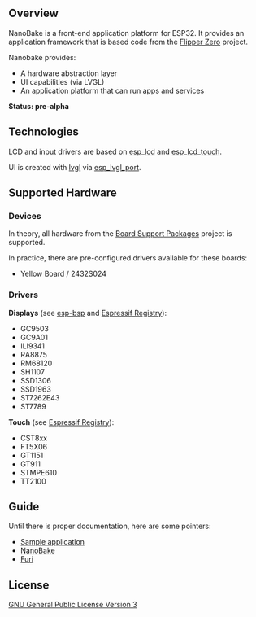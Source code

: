 ## Overview

NanoBake is a front-end application platform for ESP32. It provides an application framework that is based code from the [Flipper Zero](https://github.com/flipperdevices/flipperzero-firmware/) project.

Nanobake provides:
- A hardware abstraction layer
- UI capabilities (via LVGL)
- An application platform that can run apps and services

**Status: pre-alpha**

## Technologies

LCD and input drivers are based on [esp_lcd](https://docs.espressif.com/projects/esp-idf/en/latest/esp32/api-reference/peripherals/lcd.html)
and [esp_lcd_touch](https://components.espressif.com/components/espressif/esp_lcd_touch).

UI is created with [lvgl](https://github.com/lvgl/lvgl) via [esp_lvgl_port](https://github.com/espressif/esp-bsp/tree/master/components/esp_lvgl_port).

## Supported Hardware

### Devices

In theory, all hardware from the [Board Support Packages](https://github.com/espressif/esp-bsp/) project is supported.

In practice, there are pre-configured drivers available for these boards:
- Yellow Board / 2432S024

### Drivers

**Displays** (see [esp-bsp](https://github.com/espressif/esp-bsp/blob/master/LCD.md) and [Espressif Registry](https://components.espressif.com/components?q=esp_lcd)):
- GC9503
- GC9A01
- ILI9341
- RA8875
- RM68120
- SH1107
- SSD1306
- SSD1963
- ST7262E43
- ST7789
 
**Touch** (see [Espressif Registry](https://components.espressif.com/components?q=esp_lcd_touch)):
- CST8xx
- FT5X06
- GT1151
- GT911
- STMPE610
- TT2100

## Guide

Until there is proper documentation, here are some pointers:
- [Sample application](main/src/main.c)
- [NanoBake](./components/nanobake/inc)
- [Furi](./components/furi/src)

## License

[GNU General Public License Version 3](LICENSE.md)

